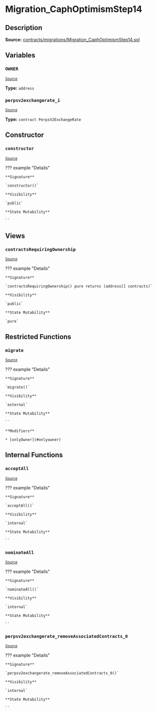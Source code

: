 # Migration_CaphOptimismStep14

## Description

**Source:** [contracts/migrations/Migration_CaphOptimismStep14.sol](https://github.com/Synthetixio/synthetix/tree/v2.91.0-alpha/contracts/migrations/Migration_CaphOptimismStep14.sol)

## Variables

### `OWNER`

<sub>[Source](https://github.com/Synthetixio/synthetix/tree/v2.91.0-alpha/contracts/migrations/Migration_CaphOptimismStep14.sol#L14)</sub>

**Type:** `address`

### `perpsv2exchangerate_i`

<sub>[Source](https://github.com/Synthetixio/synthetix/tree/v2.91.0-alpha/contracts/migrations/Migration_CaphOptimismStep14.sol#L21)</sub>

**Type:** `contract PerpsV2ExchangeRate`

## Constructor

### `constructor`

<sub>[Source](https://github.com/Synthetixio/synthetix/tree/v2.91.0-alpha/contracts/migrations/Migration_CaphOptimismStep14.sol#L28)</sub>

??? example "Details"

    **Signature**

    `constructor()`

    **Visibility**

    `public`

    **State Mutability**

    ``

## Views

### `contractsRequiringOwnership`

<sub>[Source](https://github.com/Synthetixio/synthetix/tree/v2.91.0-alpha/contracts/migrations/Migration_CaphOptimismStep14.sol#L30)</sub>

??? example "Details"

    **Signature**

    `contractsRequiringOwnership() pure returns (address[] contracts)`

    **Visibility**

    `public`

    **State Mutability**

    `pure`

## Restricted Functions

### `migrate`

<sub>[Source](https://github.com/Synthetixio/synthetix/tree/v2.91.0-alpha/contracts/migrations/Migration_CaphOptimismStep14.sol#L35)</sub>

??? example "Details"

    **Signature**

    `migrate()`

    **Visibility**

    `external`

    **State Mutability**

    ``

    **Modifiers**

    * [onlyOwner](#onlyowner)

## Internal Functions

### `acceptAll`

<sub>[Source](https://github.com/Synthetixio/synthetix/tree/v2.91.0-alpha/contracts/migrations/Migration_CaphOptimismStep14.sol#L46)</sub>

??? example "Details"

    **Signature**

    `acceptAll()`

    **Visibility**

    `internal`

    **State Mutability**

    ``

### `nominateAll`

<sub>[Source](https://github.com/Synthetixio/synthetix/tree/v2.91.0-alpha/contracts/migrations/Migration_CaphOptimismStep14.sol#L53)</sub>

??? example "Details"

    **Signature**

    `nominateAll()`

    **Visibility**

    `internal`

    **State Mutability**

    ``

### `perpsv2exchangerate_removeAssociatedContracts_0`

<sub>[Source](https://github.com/Synthetixio/synthetix/tree/v2.91.0-alpha/contracts/migrations/Migration_CaphOptimismStep14.sol#L60)</sub>

??? example "Details"

    **Signature**

    `perpsv2exchangerate_removeAssociatedContracts_0()`

    **Visibility**

    `internal`

    **State Mutability**

    ``
